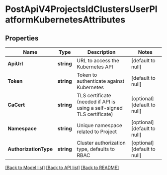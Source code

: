 # PostApiV4ProjectsIdClustersUserPlatformKubernetesAttributes

## Properties
Name | Type | Description | Notes
------------ | ------------- | ------------- | -------------
**ApiUrl** | **string** | URL to access the Kubernetes API | [default to null]
**Token** | **string** | Token to authenticate against Kubernetes | [default to null]
**CaCert** | **string** | TLS certificate (needed if API is using a self-signed TLS certificate) | [optional] [default to null]
**Namespace** | **string** | Unique namespace related to Project | [optional] [default to null]
**AuthorizationType** | **string** | Cluster authorization type, defaults to RBAC | [optional] [default to null]

[[Back to Model list]](../README.md#documentation-for-models) [[Back to API list]](../README.md#documentation-for-api-endpoints) [[Back to README]](../README.md)


